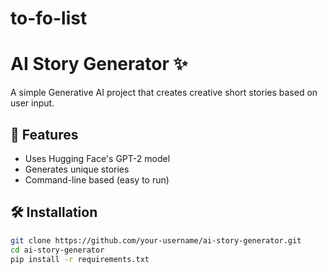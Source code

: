 # to-fo-list
# AI Story Generator ✨
A simple Generative AI project that creates creative short stories based on user input.

## 🚀 Features
- Uses Hugging Face's GPT-2 model
- Generates unique stories
- Command-line based (easy to run)

## 🛠️ Installation
```bash
git clone https://github.com/your-username/ai-story-generator.git
cd ai-story-generator
pip install -r requirements.txt
